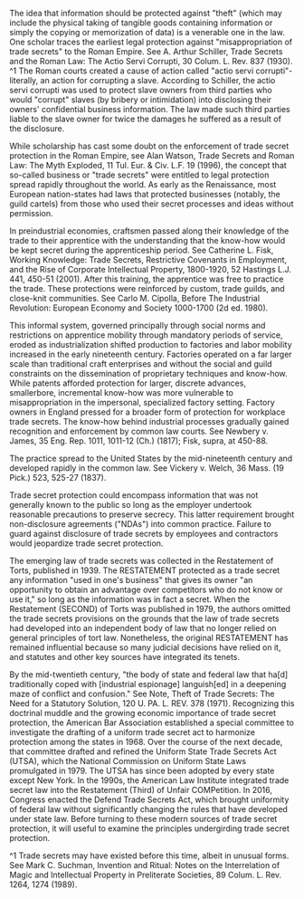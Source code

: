 
The idea that information should be protected against "theft" (which may include the physical taking of tangible goods containing information or simply the copying or memorization of data) is a venerable one in the law. One scholar traces the earliest legal protection against "misappropriation of trade secrets" to the Roman Empire. See A. Arthur Schiller, Trade Secrets and the Roman Law: The Actio Servi Corrupti, 30 Colum. L. Rev. 837 (1930). ^1 The Roman courts created a cause of action called "actio servi corrupti"-literally, an action for corrupting a slave. According to Schiller, the actio servi corrupti was used to protect slave owners from third parties who would "corrupt" slaves (by bribery or intimidation) into disclosing their owners' confidential business information. The law made such third parties liable to the slave owner for twice the damages he suffered as a result of the disclosure.

While scholarship has cast some doubt on the enforcement of trade secret protection in the Roman Empire, see Alan Watson, Trade Secrets and Roman Law: The Myth Exploded, 11 Tul. Eur. \& Civ. L.F. 19 (1996), the concept that so-called business or "trade secrets" were entitled to legal protection spread rapidly throughout the world. As early as the Renaissance, most European nation-states had laws that protected businesses (notably, the guild cartels) from those who used their secret processes and ideas without permission.

In preindustrial economies, craftsmen passed along their knowledge of the trade to their apprentice with the understanding that the know-how would be kept secret during the apprenticeship period. See Catherine L. Fisk, Working Knowledge: Trade Secrets, Restrictive Covenants in Employment, and the Rise of Corporate Intellectual Property, 1800-1920, 52 Hastings L.J. 441, 450-51 (2001). After this training, the apprentice was free to practice the trade. These protections were reinforced by custom, trade guilds, and close-knit communities. See Carlo M. Cipolla, Before The Industrial Revolution: European Economy and Society 1000-1700 (2d ed. 1980).

This informal system, governed principally through social norms and restrictions on apprentice mobility through mandatory periods of service, eroded as industrialization shifted production to factories and labor mobility increased in the early nineteenth century. Factories operated on a far larger scale than traditional craft enterprises and without the social and guild constraints on the dissemination of proprietary techniques and know-how. While patents afforded protection for larger, discrete advances, smallerbore, incremental know-how was more vulnerable to misappropriation in the impersonal, specialized factory setting. Factory owners in England pressed for a broader form of protection for workplace trade secrets. The know-how behind industrial processes gradually gained recognition and enforcement by common law courts. See Newbery v. James, 35 Eng. Rep. 1011, 1011-12 (Ch.) (1817); Fisk, supra, at 450-88.

The practice spread to the United States by the mid-nineteenth century and developed rapidly in the common law. See Vickery v. Welch, 36 Mass. (19 Pick.) 523, 525-27 (1837).

Trade secret protection could encompass information that was not generally known to the public so long as the employer undertook reasonable precautions to preserve secrecy. This latter requirement brought non-disclosure agreements ("NDAs") into common practice. Failure to guard against disclosure of trade secrets by employees and contractors would jeopardize trade secret protection.

The emerging law of trade secrets was collected in the Restatement of Torts, published in 1939. The RESTATEMENT protected as a trade secret any information "used in one's business" that gives its owner "an opportunity to obtain an advantage over competitors who do not know or use it," so long as the information was in fact a secret. When the Restatement (SECOND) of Torts was published in 1979, the authors omitted the trade secrets provisions on the grounds that the law of trade secrets had developed into an independent body of law that no longer relied on general principles of tort law. Nonetheless, the original RESTATEMENT has remained influential because so many judicial decisions have relied on it, and statutes and other key sources have integrated its tenets.

By the mid-twentieth century, "the body of state and federal law that ha[d] traditionally coped with [industrial espionage] languish[ed] in a deepening maze of conflict and confusion." See Note, Theft of Trade Secrets: The Need for a Statutory Solution, 120 U. PA. L. REV. 378 (1971). Recognizing this doctrinal muddle and the growing economic importance of trade secret protection, the American Bar Association established a special committee to investigate the drafting of a uniform trade secret act to harmonize protection among the states in 1968. Over the course of the next decade, that committee drafted and refined the Uniform State Trade Secrets Act (UTSA), which the National Commission on Uniform State Laws promulgated in 1979. The UTSA has since been adopted by every state except New York. In the 1990s, the American Law Institute integrated trade secret law into the Restatement (Third) of Unfair COMPetition. In 2016, Congress enacted the Defend Trade Secrets Act, which brought uniformity of federal law without significantly changing the rules that have developed under state law. Before turning to these modern sources of trade secret protection, it will useful to examine the principles undergirding trade secret protection.


^1 Trade secrets may have existed before this time, albeit in unusual forms. See Mark C. Suchman, Invention and Ritual: Notes on the Interrelation of Magic and Intellectual Property in Preliterate Societies, 89 Colum. L. Rev. 1264, 1274 (1989).